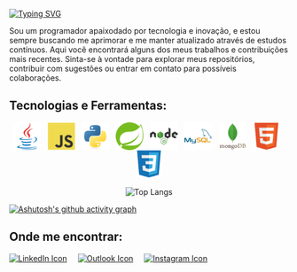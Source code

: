 [![Typing SVG](https://readme-typing-svg.demolab.com/?lines=Olá,+bem-vindo+ao+meu+perfil+do+GitHub!;Eu+sou+Rodrigo+Valim,+um+desenvolvedor+Full+Stack.&center=true&vCenter=true&duration=3000&pause=500&color=1E90FF&width=1000&height=50&size=35&font=Kanit)](https://www.linkedin.com/in/rodrigovalim07/)

Sou um programador apaixodado por tecnologia e inovação, e estou sempre buscando me aprimorar e me manter atualizado através de estudos contínuos. Aqui você encontrará alguns dos meus trabalhos e contribuições mais recentes.
Sinta-se à vontade para explorar meus repositórios, contribuir com sugestões ou entrar em contato para possíveis colaborações.

## Tecnologias e Ferramentas:

<div align="center">
  <img align="center" alt="Java" src="https://github.com/devicons/devicon/blob/master/icons/java/java-original.svg" height="50">&nbsp;&nbsp;
  <img align="center" alt="Javascript" src="https://github.com/devicons/devicon/blob/master/icons/javascript/javascript-original.svg" height="50">&nbsp;&nbsp;
  <img align="center" alt="Python" src="https://github.com/devicons/devicon/blob/master/icons/python/python-original.svg" height="50">&nbsp;&nbsp;
  <img align="center" alt="Spring" src="https://github.com/devicons/devicon/blob/master/icons/spring/spring-original.svg" height="50">&nbsp;&nbsp;
  <img align="center" alt="Node" src="https://github.com/devicons/devicon/blob/master/icons/nodejs/nodejs-original-wordmark.svg" height="50">&nbsp;&nbsp;
  <img align="center" alt="MySQL" src="https://github.com/devicons/devicon/blob/master/icons/mysql/mysql-original-wordmark.svg" height="50">&nbsp;&nbsp;
  <img align="center" alt="MongoDB" src="https://github.com/devicons/devicon/blob/master/icons/mongodb/mongodb-original-wordmark.svg" height="50">&nbsp;&nbsp;
  <img align="center" alt="HTML" src="https://github.com/devicons/devicon/blob/master/icons/html5/html5-original.svg" height="50">&nbsp;&nbsp;
  <img align="center" alt="CSS" src="https://github.com/devicons/devicon/blob/master/icons/css3/css3-original.svg" height="50">
</div><br/>

<div align="center">
    <img src="https://github-readme-stats.vercel.app/api/top-langs/?username=rodrigovalim07&text_color=FFFFFF&title_color=FFFFFF&hide_border=true&layout=pie&bg_color=0d1117&locale=pt-br" alt="Top Langs">
</div>

[![Ashutosh's github activity graph](https://github-readme-activity-graph.vercel.app/graph?username=rodrigovalim07&custom_title=Histórico%20de%20Commits&bg_color=0d1117&color=FFFFFF&line=FFFFFF&point=00FF00&hide_border=true)](https://github.com/rodrigovalim07/github-readme-activity-graph)

## Onde me encontrar:

<a href="https://www.linkedin.com/in/rodrigovalim07/" target="_blank"><img src="https://github.com/user-attachments/assets/55b5081a-ec4d-4339-8c79-4d3c105c9268" alt="LinkedIn Icon" height="50"></a>&nbsp;&nbsp;&nbsp;&nbsp;
<a href="mailto:rodrigovalimjr2011@hotmail.com" target="_blank"><img src="https://github.com/user-attachments/assets/a52e0048-d558-441b-9ecc-e1d15cb955ed" alt="Outlook Icon" height="50" style="text-decoration: none;"></a>&nbsp;&nbsp;&nbsp;&nbsp;
<a href="https://www.instagram.com/rodrigo.valim.07/" target="_blank"><img src="https://github.com/dheereshagrwal/colored-icons/blob/master/public/logos/instagram/instagram.svg" alt="Instagram Icon" height="50"></a>
